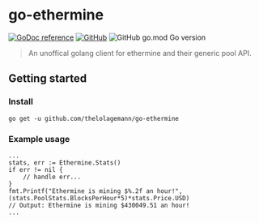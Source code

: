 # go-ethermine

[![GoDoc reference](https://img.shields.io/badge/docs-reference-blue?style=flat-square&logo=go)](https://pkg.go.dev/github.com/thelolagemann/go-ethermine) [![GitHub](https://img.shields.io/github/license/thelolagemann/go-ethermine?style=flat-square)](https://github.com/thelolagemann/go-ethermine/blob/main/LICENSE) ![GitHub go.mod Go version](https://img.shields.io/github/go-mod/go-version/thelolagemann/go-ethermine?style=flat-square&l)

> An unoffical golang client for ethermine and their generic pool API.

## Getting started

### Install

```
go get -u github.com/thelolagemann/go-ethermine
```

### Example usage

```golang
...
stats, err := Ethermine.Stats()
if err != nil {
    // handle err...
}
fmt.Printf("Ethermine is mining $%.2f an hour!", (stats.PoolStats.BlocksPerHour*5)*stats.Price.USD)
// Output: Ethermine is mining $430049.51 an hour!
...
```
